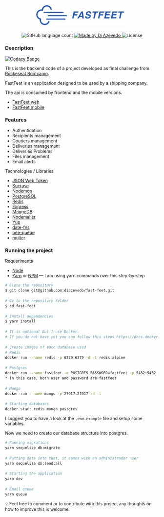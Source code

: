 <h1 align="center">
  <img alt="Fastfeet" title="Fastfeet" src=".github/logo-text.png" width="300px" />
</h1>

<p align="center">
  <img alt="GitHub language count" src="https://img.shields.io/github/languages/count/diazevedo/fast-feet">

  <a href="https://github.com/diazevedo">
    <img alt="Made by Di Azevedo" src="https://img.shields.io/badge/made%20by-DiAzevedo-%2325b0e6">
  </a>

  <img alt="License" src="https://img.shields.io/badge/license-MIT-%2304D361">
</p>

### Description

[![Codacy Badge](https://api.codacy.com/project/badge/Grade/dce77037d8074857bbcdd5680b75552c)](https://app.codacy.com/manual/diazevedo/fast-feet?utm_source=github.com&utm_medium=referral&utm_content=diazevedo/fast-feet&utm_campaign=Badge_Grade_Settings)

This is the backend code of a project developed as final challenge from [Rockeseat Bootcamp](https://rocketseat.com.br/gostack).

FastFeet is an application designed to be used by a shipping company.

The api is consumed by frontend and the mobile versions.

- [FastFeet web](https://github.com/diazevedo/fast-feet-web)
- [FastFeet mobile](https://github.com/diazevedo/fast-feet-mobile)

### Features

- Authentication
- Recipients management
- Couriers management
- Deliveries management
- Deliveries Problems
- Files management
- Email alerts

Technologies / Libraries

- [JSON Web Token](https://github.com/auth0/node-jsonwebtoken)
- [Sucrase](https://github.com/alangpierce/sucrase)
- [Nodemon](https://nodemon.io/)
- [PostgreSQL](https://www.postgresql.org/)
- [Redis](https://redis.io/)
- [Express](https://expressjs.com/)
- [MongoDB](https://www.mongodb.com/)
- [Nodemailer](https://nodemailer.com/about/)
- [Yup](https://github.com/jquense/yup)
- [date-fns](https://date-fns.org/)
- [bee-queue](https://github.com/bee-queue/bee-queue)
- [multer](https://github.com/expressjs/multer)

### Running the project

Requeriments

- [Node](https://nodejs.org/en/)
- [Yarn](https://yarnpkg.com/) or [NPM](https://www.npmjs.com/) — I am using yarn commands over this step-by-step

```bash
# Clone the repository
$ git clone git@github.com:diazevedo/fast-feet.git

# Go to the repository folder
$ cd fast-feet

# Install dependencies
$ yarn install

# It is optional but I use Docker.
# If you do not have yet you can follow this steps https://docs.docker.com/get-started/

# Create images of each database used
# Redis
docker run --name redis -p 6379:6379 -d -t redis:alpine

# Postgres
docker run --name fastfeet -e POSTGRES_PASSWORD=fastfeet -p 5432:5432 -d postgres
* In this case, both user and password are fastfeet

# Mongo
docker run --name mongo -p 27017:27017 -d -t

# Starting databases
docker start redis mongo postgres

```

I suggest you to have a look at the `.env.example` file and setup some variables.

Now we need to create our database structure into postgres.

```bash
# Running migrations
yarn sequelize db:migrate

# Putting data into that, it comes with an administrador user
yarn sequelize db:seed:all

# Starting the application
yarn dev

# Email queue
yarn queue
```

:bulb: Feel free to comment or to contribute with this project any thoughts on how to improve this is welcome.
